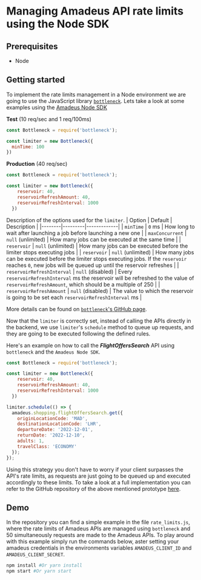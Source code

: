 # Managing Amadeus API rate limits using the Node SDK

## Prerequisites
* Node

## Getting started
To implement the rate limits management in a Node environment we are going to use the JavaScript library [`bottleneck`](https://www.npmjs.com/package/bottleneck).
Lets take a look at some examples using the [Amadeus Node SDK](https://www.npmjs.com/package/amadeus)

**Test** (10 req/sec and 1 req/100ms)
```js
const Bottleneck = require('bottleneck');

const limiter = new Bottleneck({
  minTime: 100
})
```
**Production** (40 req/sec)
```js
const Bottleneck = require('bottleneck');

const limiter = new Bottleneck({
    reservoir: 40,
    reservoirRefreshAmount: 40,
    reservoirRefreshInterval: 1000
  })
```

Description of the options used for the `limiter`.
| Option | Default | Description |
|--------|---------|-------------|
| `minTime`      | `0` ms      | How long to wait after launching a job before launching a new one   |
| `maxConcurrent`   | `null` (unlimited)       | How many jobs can be executed at the same time      |
| `reservoir`   | `null` (unlimited)       | How many jobs can be executed before the limiter stops executing jobs      |
| `reservoir`   | `null` (unlimited)       | How many jobs can be executed before the limiter stops executing jobs. If the `reservoir` reaches `0`, new jobs will be queued up until the reservoir refreshes     |
| `reservoirRefreshInterval`   | `null` (disabled)       | Every `reservoirRefreshInterval` ms the reservoir will be refreshed to the value of `reservoirRefreshAmount`, which should be a multiple of 250      |
| `reservoirRefreshAmount`   | `null` (disabled)       | The value to which the reservoir is going to be set each `reservoirRefreshInterval` ms   |

More details can be found on [`bottleneck`'s GitHub page](https://github.com/SGrondin/bottleneck).

Now that the `limiter` is correctly set, instead of calling the APIs directly in the backend, we use `limiter`'s `schedule` method to queue up requests, and they are going to be executed following the defined rules.

Here's an example on how to call the ***FlightOffersSearch*** API using `bottleneck` and the `Amadeus Node SDK`.

```js
const Bottleneck = require('bottleneck');

const limiter = new Bottleneck({
    reservoir: 40,
    reservoirRefreshAmount: 40,
    reservoirRefreshInterval: 1000
  })

limiter.schedule(() => {
  amadeus.shopping.flightOffersSearch.get({
    originLocationCode: 'MAD',
    destinationLocationCode: 'LHR',
    departureDate: '2022-12-01',
    returnDate: '2022-12-10',
    adults: 1,
    travelClass: 'ECONOMY'
  });
});
```
Using this strategy you don't have to worry if your client surpasses the API's rate limits, as requests are just going to be queued up and executed accordingly to these limits. To take a look at a full implementation you can refer to the GitHub repository of the above mentioned prototype [here](https://github.com/gustavo-bertoldi/FlightSearchCalendar).

## Demo

In the repository you can find a simple example in the file `rate_limits.js`, where the rate limits of Amadeus APIs are managed using `bottleneck` and 50 simultaneously requests are made to the Amadeus APIs. To play around with this example simply run the commands below, aster setting your amadeus credentials in the environments variables `AMADEUS_CLIENT_ID` and `AMADEUS_CLIENT_SECRET`.

```bash
npm install #Or yarn install
npm start #Or yarn start
```